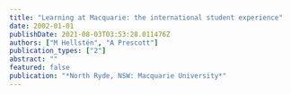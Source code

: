 ```yaml
---
title: "Learning at Macquarie: the international student experience"
date: 2002-01-01
publishDate: 2021-08-03T03:53:28.011476Z
authors: ["M Hellstén", "A Prescott"]
publication_types: ["2"]
abstract: ""
featured: false
publication: "*North Ryde, NSW: Macquarie University*"
---
```


